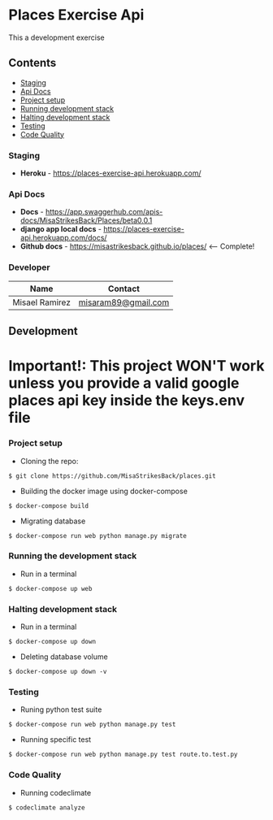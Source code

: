 # Places Exercise Api

This a development exercise

## Contents
* [Staging](#staging)
* [Api Docs](#api-docs)
* [Project setup](#project-setup)
* [Running development stack](#running-the-development-stack)
* [Halting development stack](#halting-development-stack)
* [Testing](#testing)
* [Code Quality](#code-quality)


### Staging

* **Heroku** - https://places-exercise-api.herokuapp.com/

### Api Docs

* **Docs** - https://app.swaggerhub.com/apis-docs/MisaStrikesBack/Places/beta0.0.1
* **django app local docs** - https://places-exercise-api.herokuapp.com/docs/
* **Github docs** -  https://misastrikesback.github.io/places/ <-- Complete!

### Developer

| Name  | Contact |
| ------------- | ------------- |
| Misael Ramirez  | misaram89@gmail.com  |

## Development

# Important!: This project WON'T work unless you provide a valid google places api key inside the keys.env file

### Project setup
- Cloning the repo:
```
$ git clone https://github.com/MisaStrikesBack/places.git
```
- Building the docker image using docker-compose
```
$ docker-compose build
```
- Migrating database
```
$ docker-compose run web python manage.py migrate
```
### Running the development stack
- Run in a terminal
```
$ docker-compose up web
```

### Halting development stack
- Run in a terminal
```
$ docker-compose up down
```
- Deleting database volume
```
$ docker-compose up down -v
```

### Testing
- Runing python test suite
```
$ docker-compose run web python manage.py test
```
- Running specific test
```
$ docker-compose run web python manage.py test route.to.test.py
```

### Code Quality
- Running codeclimate
```
$ codeclimate analyze
```
